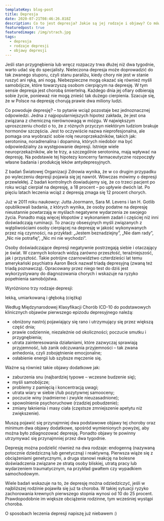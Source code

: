 ```yaml
---
templateKey: blog-post
title: Depresja
date: 2020-07-21T08:46:26.818Z
description: Co to jest depresja? Jakie są jej rodzaje i objawy? Co mówią badania?
featuredpost: true
featuredimage: /img/strach.jpg
tags:
  - depresja
  - rodzaje depresji
  - objawy depresji
---
```

Jeśli stan przygnębienia lub wręcz rozpaczy trwa dłużej niż dwa tygodnie, warto udać się do specjalisty. Nieleczona depresja może doprowadzić do tak zwanego stuporu, czyli stanu paraliżu, kiedy chory nie jest w stanie ruszyć ani ręką, ani nogą. Niebezpieczne mogą okazać się również myśli samobójcze, które towarzyszą osobom cierpiącym na depresję. W tym sensie depresja jest chorobą śmiertelną. Każdego dnia jej ofiary odbierają sobie życie, ponieważ nie mogą znieść tak dużego cierpienia. Szacuje się, że w Polsce na depresję chorują prawie dwa miliony ludzi.





Co powoduje depresję? – to pytanie wciąż pozostaje bez jednoznacznej odpowiedzi. Jedna z najpopularniejszych hipotez zakłada, że jest ona związana z chemiczną nierównowagą w mózgu. W największym uproszczeniu chodzi o to, że z różnych przyczyn niektórym ludziom brakuje hormonów szczęścia. Jest to oczywiście nazwa nieprofesjonalna, ale pomaga ona wyobrazić sobie rolę neuroprzekaźników, takich jak: serotonina, noradrenalina i dopamina, których niedobór ma być odpowiedzialny za występowanie depresji. Istnieje wiele neuroprzekaźników, ale te trzy, a szczególnie serotonina, mają wpływać na depresję. Na podstawie tej hipotezy koncerny farmaceutyczne rozpoczęły własne badania i produkcję leków antydepresyjnych.



Z badań Światowej Organizacji Zdrowia wynika, że w co drugim przypadku po wyleczeniu depresji pojawia się jej nawrót. Wówczas mówimy o depresji przewlekłej. Z badań kontrolnych dowiadujemy się, że co trzeci pacjent po roku wciąż cierpiał na depresję, a 18 procent – po upływie dwóch lat. Po pięciu latach leczenia wciąż z depresją zmaga się 12 procent chorych.



Już w 2011 roku naukowcy: Jutta Joormann, Sara M. Levens i Ian H. Gotlib opublikowali badania, z których wynika, że osoby podatne na depresję nieustannie powtarzają w myślach negatywne wydarzenia ze swojego życia. Ponadto mają więcej kłopotów z wykonaniem zadań i częściej niż inni doświadczają ruminacji. To znaczy obsesyjnych myśli związanych z wątpliwościami osoby cierpiącej na depresję w jakość wykonywanych przez nią czynności, na przykład: „Jestem beznadziejny”, „Nie dam rady”, „Nic nie potrafię”, „Nic mi nie wychodzi”.



Osoby doświadczające depresji negatywnie postrzegają siebie i otaczający je świat. W czarnych kolorach widzą zarówno przeszłość, teraźniejszość, jak i przyszłość. Takie potrójne czarnowidztwo czterdzieści lat temu amerykański psychiatra Aaron Beck nazwał triadą depresyjną (zwaną też triadą poznawczą). Opracowany przez niego test do dziś jest wykorzystywany do diagnozowania chorych i wskazuje na ryzyko popełnienia samobójstwa.





Wyróżniono trzy rodzaje depresji:



lekką, umiarkowaną i głęboką (ciężką)



Według Międzynarodowej Klasyfikacji Chorób ICD-10 do podstawowych klinicznych objawów pierwszego epizodu depresyjnego należą:



* obniżony nastrój pojawiający się rano i utrzymujący się przez większą część dnia;
* prawie codziennie, niezależnie od okoliczności; poczucie smutku i przygnębienia;
* utrata zainteresowania działaniami, które zazwyczaj sprawiają przyjemność, lub zanik odczuwania przyjemności – tak zwana anhedonia, czyli zobojętnienie emocjonalne;
* osłabienie energii lub szybsze męczenie się.



Ważne są również takie objawy dodatkowe jak:



* zaburzenia snu (najbardziej typowe – wczesne budzenie się);
* myśli samobójcze;
* problemy z pamięcią i koncentracją uwagi;
* utrata wiary w siebie i/lub pozytywnej samooceny;
* poczucie winy (nadmierne i zwykle nieuzasadnione);
* spowolnienie psychoruchowe (rzadziej pobudzenie);
* zmiany łaknienia i masy ciała (częstsze zmniejszenie apetytu niż zwiększenie).



Muszą pojawić się przynajmniej dwa podstawowe objawy tej choroby oraz minimum dwa objawy dodatkowe, spośród wymienionych powyżej, aby można było zdiagnozować depresję. Ponadto objawy te powinny utrzymywać się przynajmniej przez dwa tygodnie.



Depresję można podzielić również na dwa rodzaje: endogenną (nazywaną potocznie dziedziczną lub genetyczną) i reaktywną. Pierwsza wiąże się z obciążeniami genetycznymi, a druga stanowi reakcję na bolesne doświadczenia związane ze stratą osoby bliskiej, utratą pracy lub wydarzeniem traumatycznym, na przykład gwałtem czy wypadkiem samochodowym.



Wiele badań wskazuje na to, że depresję można odziedziczyć, jeśli w najbliższej rodzinie pojawiła się już ta choroba. W takiej sytuacji ryzyko zachorowania krewnych pierwszego stopnia wynosi od 10 do 25 procent. Prawdopodobnie im większe obciążenie rodzinne, tym wcześniej wystąpi choroba.



O sposobach leczenia depresji napiszę już niebawem :)



![]()
